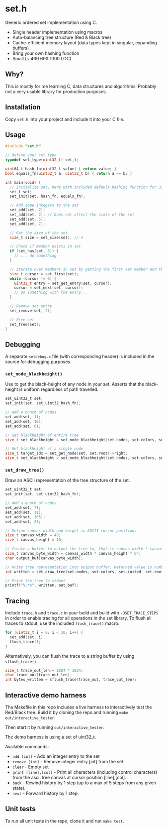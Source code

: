 # set.h

Generic ordered set implementation using C.

* Single header implementation using macros
* Auto-balancing tree structure (Red & Black tree)
* Cache-efficient memory layout (data types kept in singular, expanding buffers)
* Bring your own hashing function 
* Small (~ ~~400~~ ~~600~~ 1000 LOC)

## Why?

This is mostly for me learning C, data structures and algorithms. Probably not a very usable library for production purposes.

## Installation

Copy `set.h` into your project and include it into your C file.

## Usage
```c
#include "set.h"

// Define your set type 
typedef set_type(uint32_t) set_t;

uint64_t hash_fn(uint32_t value) { return value; }
bool equals_fn(uint32_t a, uint32_t b) { return a == b; }

int main(void) {
  // Initialize set, here with included default hashing function for 32-bit unsigned integers
  set_t set;
  set_init(set, hash_fn, equals_fn);

  // Add some integers to the set
  set_add(set, 2);
  set_add(set, 2); // Does not affect the state of the set
  set_add(set, 5);
  set_add(set, 7);

  // Get the size of the set
  size_t size = set_size(set); // 3

  // Check if member exists in set
  if (set_has(set, 5)) {
    // ... do something
  }

  // Iterate over members in set by getting the first set member and then using set_next
  size_t cursor = set_first(set);
  while (cursor != 0) {
    uint32_t entry = set_get_entry(set, cursor);
    cursor = set_next(set, cursor);
    // Do something with the entry...
  }

  // Remove set entry
  set_remove(set, 2);

  // Free set
  set_free(set);
}
```
## Debugging

A separate `setdebug.c` file (with corresponding header) is included in the source for debugging purposes.

### `set_node_blackheight()`
Use to get the black-height of any node in your set. Asserts that the black-height is uniform regardless of path travelled.

```c
set_uint32_t set;
set_init(set, set_uint32_hash_fn);

// Add a bunch of nodes
set_add(set, 1);
set_add(set, 10);
set_add(set, 6);

// Get blackheight of entire tree
size_t set_blackheight = set_node_blackheight(set.nodes, set.colors, set.inited, set.root, false);

// Get blackheight of a single node
size_t target_idx = set_get_node(set, set.root)->right;
size_t set_blackheight = set_node_blackheight(set.nodes, set.colors, set.inited, target_idx, false);
```

### `set_draw_tree()`
Draw an ASCII representation of the tree structure of the set.
```c
set_uint32_t set;
set_init(set, set uint32_hash_fn);

// Add a bunch of nodes
set_add(set, 7);
set_add(set, 11);
set_add(set, 105);
set_add(set, 2);

// Define canvas width and height in ASCII cursor positions
size_t canvas_width = 40;
size_t canvas_height = 10;

// Create a buffer to output the tree to, that is canvas_width * canvas_height * 64 chars wide.
size_t canvas_byte_width = canvas_width * canvas_height * 64;
char output_buf[canvas_byte_width];

// Write tree representation into output buffer. Returned value is number of bytes written.
int written = set_draw_tree(set.nodes, set.colors, set.inited, set.root, canvas_width, canvas_height, output_buf, canvas_byte_width);

// Print the tree to stdout
printf("%.*s", written, out_buf);
```

## Tracing

Include `trace.h` and `trace.c` in your build and build with `-DSET_TRACE_STEPS` in order to enable tracing for all operations in the set library. To flush all traces to stdout, use the included `flush_trace()` macro:

```c
for (uint32_t i = 0; i < 10; i++) {
  set_add(set, i);
  flush_trace();
}
```

Alternatively, you can flush the trace to a string buffer by using `sflush_trace()`.

```c
size_t trace_out_len = 1024 * 1024;
char trace_out[trace_out_len];
int bytes_written = sflush_trace(trace_out, trace_out_len);
```

## Interactive demo harness

The Makefile in this repo includes a live harness to interactively test the Red/Black tree. Build it by cloning the repo and running `make out/interactive_tester`.

Then start it by running `out/interactive_tester`.

The demo harness is using a set of uint32_t.

Available commands:
- `add [int]` - Add an integer entry to the set
- `remove [int]` - Remove integer entry [int] from the set
- `clear` - Empty set
- `print [line],[col]` - Print all characters (including control characters) from the ascii tree canvas at cursor position [line],[col].
- `back` - Rewind history by 1 step (up to a max of 5 steps from any given state).
- `next` - Forward history by 1 step.

## Unit tests

To run all unit tests in the repo, clone it and run `make test`.
